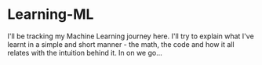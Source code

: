 # Learning-ML
I'll be tracking my Machine Learning journey here. I'll try to explain what I've learnt in a simple and short manner - the math, the code and how it all relates with the intuition behind it. In on we go...

